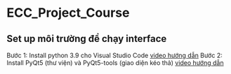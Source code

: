 # ECC_Project_Course
## Set up môi trường để chạy interface
Bước 1: Install python 3.9 cho Visual Studio Code [video hướng dẫn](https://www.youtube.com/watch?v=dNFgRUD2w68&t=94s)
Bước 2: Install PyQt5 (thư viện) và PyQt5-tools (giao diện kéo thả) [video hướng dẫn](https://www.youtube.com/watch?v=aEUR-ngeXNA)
